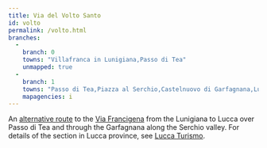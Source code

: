 ```yaml
---
title: Via del Volto Santo
id: volto
permalink: /volto.html
branches:
  -
    branch: 0
    towns: "Villafranca in Lunigiana,Passo di Tea"
    unmapped: true
  -
    branch: 1
    towns: "Passo di Tea,Piazza al Serchio,Castelnuovo di Garfagnana,Lucca"
    mapagencies: i
---
```


An [alternative route][0] to the [Via Francigena][1] from the Lunigiana to Lucca over Passo di Tea and through the Garfagnana along the Serchio valley. For details of the section in Lucca province, see [Lucca Turismo][2].

[0]: http://www.viadelvoltosanto.it/
[1]: francigena_i.html
[2]: http://www.turismo.provincia.lucca.it/list.php?idcat=13